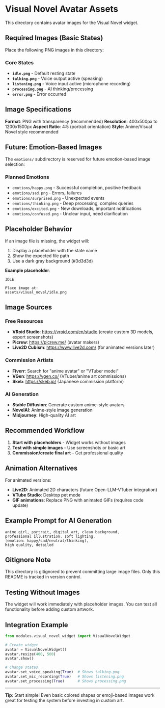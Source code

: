 # Visual Novel Avatar Assets

This directory contains avatar images for the Visual Novel widget.

## Required Images (Basic States)

Place the following PNG images in this directory:

### Core States
- **`idle.png`** - Default resting state
- **`talking.png`** - Voice output active (speaking)
- **`listening.png`** - Voice input active (microphone recording)
- **`processing.png`** - AI thinking/processing
- **`error.png`** - Error occurred

## Image Specifications

**Format**: PNG with transparency (recommended)
**Resolution**: 400x500px to 1200x1500px
**Aspect Ratio**: 4:5 (portrait orientation)
**Style**: Anime/Visual Novel style recommended

## Future: Emotion-Based Images

The `emotions/` subdirectory is reserved for future emotion-based image selection:

### Planned Emotions
- `emotions/happy.png` - Successful completion, positive feedback
- `emotions/sad.png` - Errors, failures
- `emotions/surprised.png` - Unexpected events
- `emotions/thinking.png` - Deep processing, complex queries
- `emotions/excited.png` - New downloads, important notifications
- `emotions/confused.png` - Unclear input, need clarification

## Placeholder Behavior

If an image file is missing, the widget will:
1. Display a placeholder with the state name
2. Show the expected file path
3. Use a dark gray background (#3d3d3d)

**Example placeholder**:
```
IDLE

Place image at:
assets/visual_novel/idle.png
```

## Image Sources

### Free Resources
- **VRoid Studio**: https://vroid.com/en/studio (create custom 3D models, export screenshots)
- **Picrew**: https://picrew.me/ (avatar makers)
- **Live2D Cubism**: https://www.live2d.com/ (for animated versions later)

### Commission Artists
- **Fiverr**: Search for "anime avatar" or "VTuber model"
- **VGen**: https://vgen.co/ (VTuber/anime art commissions)
- **Skeb**: https://skeb.jp/ (Japanese commission platform)

### AI Generation
- **Stable Diffusion**: Generate custom anime-style avatars
- **NovelAI**: Anime-style image generation
- **Midjourney**: High-quality AI art

## Recommended Workflow

1. **Start with placeholders** - Widget works without images
2. **Test with simple images** - Use screenshots or basic art
3. **Commission/create final art** - Get professional quality

## Animation Alternatives

For animated versions:
- **Live2D**: Animated 2D characters (future Open-LLM-VTuber integration)
- **VTube Studio**: Desktop pet mode
- **GIF animations**: Replace PNG with animated GIFs (requires code update)

## Example Prompt for AI Generation

```
anime girl, portrait, digital art, clean background,
professional illustration, soft lighting,
[emotion: happy/sad/neutral/thinking],
high quality, detailed
```

## Gitignore Note

This directory is gitignored to prevent committing large image files. Only this README is tracked in version control.

## Testing Without Images

The widget will work immediately with placeholder images. You can test all functionality before adding custom artwork.

## Integration Example

```python
from modules.visual_novel_widget import VisualNovelWidget

# Create widget
avatar = VisualNovelWidget()
avatar.resize(400, 500)
avatar.show()

# Change states
avatar.set_voice_speaking(True)  # Shows talking.png
avatar.set_mic_recording(True)   # Shows listening.png
avatar.set_processing(True)      # Shows processing.png
```

---

**Tip**: Start simple! Even basic colored shapes or emoji-based images work great for testing the system before investing in custom art.
